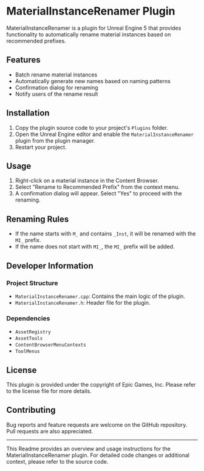 # MaterialInstanceRenamer Plugin

MaterialInstanceRenamer is a plugin for Unreal Engine 5 that provides functionality to automatically rename material instances based on recommended prefixes.

## Features

- Batch rename material instances
- Automatically generate new names based on naming patterns
- Confirmation dialog for renaming
- Notify users of the rename result

## Installation

1. Copy the plugin source code to your project's `Plugins` folder.
2. Open the Unreal Engine editor and enable the `MaterialInstanceRenamer` plugin from the plugin manager.
3. Restart your project.

## Usage

1. Right-click on a material instance in the Content Browser.
2. Select "Rename to Recommended Prefix" from the context menu.
3. A confirmation dialog will appear. Select "Yes" to proceed with the renaming.

## Renaming Rules

- If the name starts with `M_` and contains `_Inst`, it will be renamed with the `MI_` prefix.
- If the name does not start with `MI_`, the `MI_` prefix will be added.

## Developer Information

### Project Structure

- `MaterialInstanceRenamer.cpp`: Contains the main logic of the plugin.
- `MaterialInstanceRenamer.h`: Header file for the plugin.

### Dependencies

- `AssetRegistry`
- `AssetTools`
- `ContentBrowserMenuContexts`
- `ToolMenus`

## License

This plugin is provided under the copyright of Epic Games, Inc. Please refer to the license file for more details.

## Contributing

Bug reports and feature requests are welcome on the GitHub repository. Pull requests are also appreciated.

---

This Readme provides an overview and usage instructions for the MaterialInstanceRenamer plugin. For detailed code changes or additional context, please refer to the source code.
